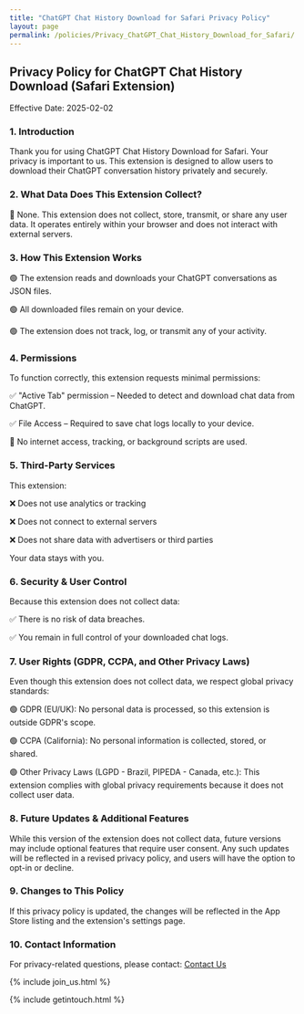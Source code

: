 ```yaml
---
title: "ChatGPT Chat History Download for Safari Privacy Policy"
layout: page
permalink: /policies/Privacy_ChatGPT_Chat_History_Download_for_Safari/
---
```


## Privacy Policy for ChatGPT Chat History Download (Safari Extension)

Effective Date: 2025-02-02

### 1. **Introduction**
Thank you for using ChatGPT Chat History Download for Safari. Your privacy is important to us. This extension is designed to allow users to download their ChatGPT conversation history privately and securely.

### 2. **What Data Does This Extension Collect?**
🚫 None. This extension does not collect, store, transmit, or share any user data. It operates entirely within your browser and does not interact with external servers.

### 3. **How This Extension Works**
🟢 The extension reads and downloads your ChatGPT conversations as JSON files.

🟢 All downloaded files remain on your device.

🟢 The extension does not track, log, or transmit any of your activity.

### 4. **Permissions**
To function correctly, this extension requests minimal permissions:

✅ "Active Tab" permission – Needed to detect and download chat data from ChatGPT.

✅ File Access – Required to save chat logs locally to your device.

🚫 No internet access, tracking, or background scripts are used.

### 5. **Third-Party Services**
This extension:

❌ Does not use analytics or tracking

❌ Does not connect to external servers

❌ Does not share data with advertisers or third parties

Your data stays with you.

### 6. **Security & User Control**
Because this extension does not collect data:

✅ There is no risk of data breaches.

✅ You remain in full control of your downloaded chat logs.

### 7. **User Rights (GDPR, CCPA, and Other Privacy Laws)**

Even though this extension does not collect data, we respect global privacy standards:

🟢 GDPR (EU/UK): No personal data is processed, so this extension is outside GDPR's scope.

🟢 CCPA (California): No personal information is collected, stored, or shared.

🟢 Other Privacy Laws (LGPD - Brazil, PIPEDA - Canada, etc.): This extension complies with global privacy requirements because it does not collect user data.

### 8. **Future Updates & Additional Features**

While this version of the extension does not collect data, future versions may include optional features that require user consent. Any such updates will be reflected in a revised privacy policy, and users will have the option to opt-in or decline.

### 9. **Changes to This Policy**

If this privacy policy is updated, the changes will be reflected in the App Store listing and the extension's settings page.

### 10. **Contact Information**

For privacy-related questions, please contact:
[Contact Us](/contact/)


{% include join_us.html %}

{% include getintouch.html %}